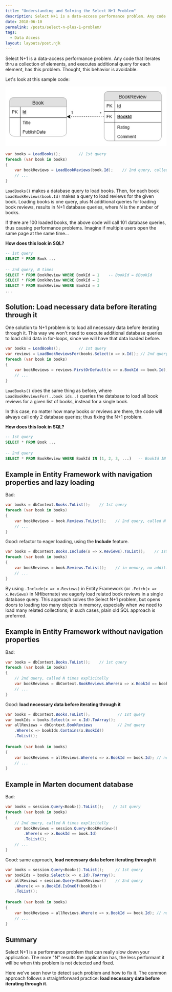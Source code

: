 ```yaml
---
title: "Understanding and Solving the Select N+1 Problem"
description: Select N+1 is a data-access performance problem. Any code that iterates thru a collection of elements, and executes additional query for each element, has this problem.
date: 2018-06-10
permalink: /posts/select-n-plus-1-problem/
tags:
  - Data Access
layout: layouts/post.njk
---
```


Select N+1 is a data-access performance problem. Any code that iterates thru a collection of elements, and executes additional query for each element, has this problem. Thought, this behavior is avoidable.

Let's look at this sample code:

![diagram](/img/select-n-plus-1-problem-diagram.jpg)

```csharp
var books = LoadBooks();        // 1st query
foreach (var book in books)
{
    var bookReviews = LoadBookReviews(book.Id);    // 2nd query, called N times
    // ...
}
```

`LoadBooks()` makes a database query to load books. Then, for each book `LoadBookReviews(book.Id)` makes a query to load reviews for the given book. Loading books is one query, plus N additional queries for loading book reviews, results in N+1 database queries, where N is the number of books. 

If there are 100 loaded books, the above code will call 101 database queries, thus causing performance problems. Imagine if multiple users open the same page at the same time... 

**How does this look in SQL?**

```sql
-- 1st query
SELECT * FROM Book ...

-- 2nd query, N times
SELECT * FROM BookReview WHERE BookId = 1    -- BookId = @BookId
SELECT * FROM BookReview WHERE BookId = 2
SELECT * FROM BookReview WHERE BookId = 3
...
```

## Solution: Load necessary data before iterating through it

One solution to N+1 problem is to load all necessary data before iterating through it. This way we won't need to execute additional database queries to load child data in for-loops, since we will have that data loaded before.

```csharp
var books = LoadBooks();        // 1st query
var reviews = LoadBookReviewsFor(books.Select(x => x.Id)); // 2nd query, called once
foreach (var book in books)
{
    var bookReviews = reviews.FirstOrDefault(x => x.BookId == book.Id);
    // ...
}
```

`LoadBooks()` does the same thing as before, where `LoadBookReviewsFor(..book ids..)` queries the database to load all book reviews for a given list of books, instead for a single book.

In this case, no matter how many books or reviews are there, the code will always call only 2 database queries; thus fixing the N+1 problem.

**How does this look in SQL?**

```sql
-- 1st query
SELECT * FROM Book ...

-- 2nd query
SELECT * FROM BookReview WHERE BookId IN (1, 2, 3, ...)   -- BookId IN @BookIds
```

## Example in Entity Framework with navigation properties and lazy loading

Bad:

```csharp
var books = dbContext.Books.ToList();    // 1st query
foreach (var book in books)
{
    var bookReviews = book.Reviews.ToList();    // 2nd query, called N times via lazy loading
    // ...
}
```

Good: refactor to eager loading, using the **Include** feature.

```csharp
var books = dbContext.Books.Include(x => x.Reviews).ToList();    // 1st query, batched
foreach (var book in books)
{
    var bookReviews = book.Reviews.ToList();    // in-memory, no additional queries
    // ...
}
```

By using `.Include(x => x.Reviews)` in Entity Framework (or `.Fetch(x => x.Reviews)` in NHibernate) we eagerly load related book reviews in a single database query. This approach solves the Select N+1 problem, but opens doors to loading too many objects in memory, especially when we need to load many related collections; in such cases, plain old SQL approach is preferred.

## Example in Entity Framework without navigation properties

Bad:

```csharp
var books = dbContext.Books.ToList();    // 1st query
foreach (var book in books)
{
    // 2nd query, called N times explicitelly 
    var bookReviews = dbContext.BookReviews.Where(x => x.BookId == book.Id).ToList();
    // ...
}
```

Good: **load necessary data before iterating through it**

```csharp
var books = dbContext.Books.ToList();            // 1st query
var bookIds = books.Select(x => x.Id).ToArray();
var allReviews = dbContext.BookReviews           // 2nd query
    .Where(x => bookIds.Contains(x.BookId))
    .ToList();

foreach (var book in books)
{
    var bookReviews = allReviews.Where(x => x.BookId == book.Id); // no additional query
    // ...
}
```

## Example in Marten document database

Bad:

```csharp
var books = session.Query<Book>().ToList();    // 1st query
foreach (var book in books)
{
    // 2nd query, called N times explicitelly 
    var bookReviews = session.Query<BookReview>()
        .Where(x => x.BookId == book.Id)
        .ToList(); 
    // ...
}
```

Good: same approach, **load necessary data before iterating through it**

```csharp
var books = session.Query<Book>().ToList();		// 1st query
var bookIds = books.Select(x => x.Id).ToArray();
var allReviews = session.Query<BookReview>()    // 2nd query
    .Where(x => x.BookId.IsOneOf(bookIds))
    .ToList();								

foreach (var book in books)
{
    var bookReviews = allReviews.Where(x => x.BookId == book.Id); // no additional query
    // ...
}
```

## Summary 

Select N+1 is a performance problem that can really slow down your application. The more "N" results the application has, the less performant it will be when this problem is not detected and fixed.

Here we've seen how to detect such problem and how to fix it. The common approach follows a straightforward practice: **load necessary data before iterating through it.**
